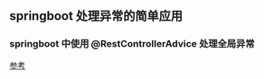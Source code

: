 ## springboot 处理异常的简单应用

### springboot 中使用 @RestControllerAdvice 处理全局异常

[参考](https://mp.weixin.qq.com/s/Y4Q4yWRqKG_lw0GLUsY2qw)